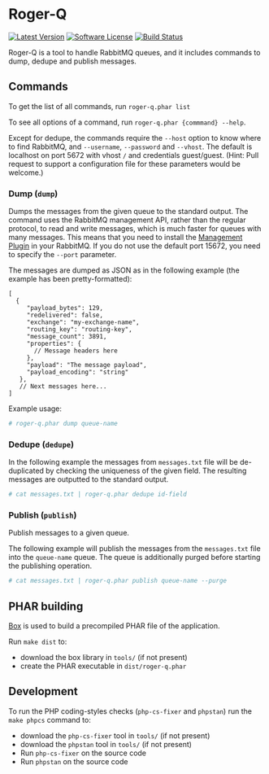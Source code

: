 # Roger-Q

[![Latest Version](https://img.shields.io/github/release/liip/roger-q.svg?style=flat-square)](https://github.com/liip/roger-q/releases)
[![Software License](https://img.shields.io/badge/license-MIT-brightgreen.svg?style=flat-square)](LICENSE)
[![Build Status](https://img.shields.io/travis/liip/roger-q/master.svg?style=flat-square)](https://travis-ci.org/liip/roger-q)

Roger-Q is a tool to handle RabbitMQ queues, and it includes commands to dump, dedupe and publish messages.

## Commands

To get the list of all commands, run `roger-q.phar list`

To see all options of a command, run `roger-q.phar {commmand} --help`.

Except for dedupe, the commands require the `--host` option to know where to find RabbitMQ, and `--username`,
`--password` and `--vhost`. The default is localhost on port 5672 with vhost `/` and credentials guest/guest.
(Hint: Pull request to support a configuration file for these parameters would be welcome.)

### Dump (`dump`)

Dumps the messages from the given queue to the standard output. The command uses the RabbitMQ management API, rather
than the regular protocol, to read and write messages, which is much faster for queues with many messages. This means
that you need to install the [Management Plugin](https://www.rabbitmq.com/management.html) in your RabbitMQ. If you do
not use the default port 15672, you need to specify the `--port` parameter.

The messages are dumped as JSON as in the following example (the example has been pretty-formatted):
```json5
[
  {
     "payload_bytes": 129,
     "redelivered": false,
     "exchange": "my-exchange-name",
     "routing_key": "routing-key",
     "message_count": 3891,
     "properties": {
       // Message headers here
     },
     "payload": "The message payload",
     "payload_encoding": "string"
   },
   // Next messages here...
]
```

Example usage:

```bash
# roger-q.phar dump queue-name
```

### Dedupe (`dedupe`)

In the following example the messages from `messages.txt` file will be de-duplicated by checking the uniqueness of the
given field.
The resulting messages are outputted to the standard output.

```bash
# cat messages.txt | roger-q.phar dedupe id-field
```

### Publish (`publish`)

Publish messages to a given queue.

The following example will publish the messages from the `messages.txt` file into the `queue-name` queue.
The queue is additionally purged before starting the publishing operation.

```bash
# cat messages.txt | roger-q.phar publish queue-name --purge
```

## PHAR building

[Box](https://github.com/humbug/box) is used to build a precompiled PHAR file of the application.

Run `make dist` to:

-   download the box library in `tools/` (if not present)
-   create the PHAR executable in `dist/roger-q.phar`

## Development

To run the PHP coding-styles checks (`php-cs-fixer` and `phpstan`) run the `make phpcs` command to:

-   download the `php-cs-fixer` tool in `tools/` (if not present)
-   download the `phpstan` tool in `tools/` (if not present)
-   Run `php-cs-fixer` on the source code
-   Run `phpstan` on the source code
